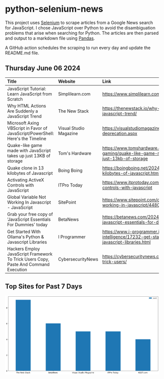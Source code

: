 # python-selenium-news

This project uses [Selenium](https://www.seleniumhq.org/) to scrape articles from a Google News search for JavaScript.
I chose JavaScript over Python to avoid the disambiguation problems that arise when searching for Python.
The articles are then parsed and output to a markdown file using [Pandas](https://pandas.pydata.org/).

A GitHub action schedules the scraping to run every day and update the README.md file.

## Thursday June 06 2024


| Title                                                                                | Website                | Link                                                                                                                             |
|:-------------------------------------------------------------------------------------|:-----------------------|:---------------------------------------------------------------------------------------------------------------------------------|
| JavaScript Tutorial: Learn JavaScript from Scratch                                   | Simplilearn.com        | https://www.simplilearn.com/tutorials/javascript-tutorial                                                                        |
| Why HTML Actions Are Suddenly a JavaScript Trend                                     | The New Stack          | https://thenewstack.io/why-html-actions-are-suddenly-a-javascript-trend/                                                         |
| Microsoft Axing VBScript in Favor of JavaScript/PowerShell: Here's the Timeline      | Visual Studio Magazine | https://visualstudiomagazine.com/Articles/2024/05/30/vbscript-deprecation.aspx                                                   |
| Quake-like game made with JavaScript takes up just 13KB of storage                   | Tom's Hardware         | https://www.tomshardware.com/video-games/retro-gaming/quake-like-game-made-with-javascript-takes-up-just-13kb-of-storage         |
| Quake clone in 13 kilobytes of Javascript                                            | Boing Boing            | https://boingboing.net/2024/06/03/quake-clone-in-13-kilobytes-of-javascript.html                                                 |
| Activating ActiveX Controls with JavaScript                                          | ITPro Today            | https://www.itprotoday.com/javascript/activating-activex-controls-with-javascript                                                |
| Global Variable Not Working In Javascript - JavaScript                               | SitePoint              | https://www.sitepoint.com/community/t/global-variable-not-working-in-javascript/448078                                           |
| Grab your free copy of 'JavaScript Essentials For Dummies' today                     | BetaNews               | https://betanews.com/2024/05/30/grab-your-free-copy-of-javascript-essentials-for-dummies-today/                                  |
| Get Started With Ollama's Python & Javascript Libraries                              | I Programmer           | https://www.i-programmer.info/news/105-artificial-intelligence/17232-get-started-with-ollamas-python-a-javascript-libraries.html |
| Hackers Employ JavaScript Framework To Trick Users Copy, Paste And Command Execution | CybersecurityNews      | https://cybersecuritynews.com/hackers-javascript-framework-trick-users/                                                          |
## Top Sites for Past 7 Days

![Graph of Top Sites](https://raw.githubusercontent.com/dan-mba/python-selenium-news/main/last-week.png)
